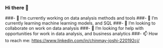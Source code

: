 ### Hi there 👋
###- 🔭 I’m currently working on data analysis methods and tools
###- 🌱 I’m currently learning machine learning models, and SQL
###- 👯 I’m looking to collaborate on work on data analysis
###- 🤔 I’m looking for help with opportunities for work in data analysis, and business analytics 
###- 📫 How to reach me: https://www.linkedin.com/in/chinmay-joshi-220192cj/

